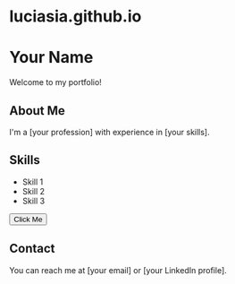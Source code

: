 # luciasia.github.io
# Your Name
Welcome to my portfolio!

## About Me
I'm a [your profession] with experience in [your skills].

## Skills
- Skill 1
- Skill 2
- Skill 3

<button onclick="window.location.href='https://your-link.com'">Click Me</button>

## Contact
You can reach me at [your email] or [your LinkedIn profile].
